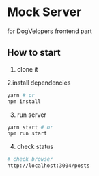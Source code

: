 # Mock Server

for DogVelopers frontend part

## How to start

1. clone it

2.install dependencies

```bash
yarn # or
npm install
```

3. run server

```bash
yarn start # or
npm run start
```

4. check status

```bash
# check browser
http://localhost:3004/posts
```

